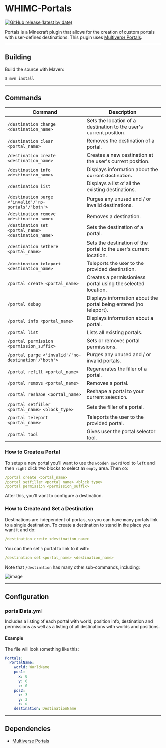 # WHIMC-Portals
[![GitHub release (latest by date)](https://img.shields.io/github/v/release/whimc/Portals?label=download&logo=github)](https://github.com/whimc/Portals/releases/latest)

Portals is a Minecraft plugin that allows for the creation of custom portals with user-defined destinations. This plugin uses [Multiverse Portals](https://dev.bukkit.org/projects/multiverse-portals).

---
## Building
Build the source with Maven:
```
$ mvn install
```

---
## Commands

| Command                                             | Description                                                        |
|-----------------------------------------------------|--------------------------------------------------------------------|
|`/destination change <destination_name>`             | Sets the location of a destination to the user's current position. |
|`/destination clear <portal_name>`                   | Removes the destination of a portal.                               |
|`/destination create <destination_name>`             | Creates a new destination at the user's current position.          |
|`/destination info <destination_name>`               | Displays information about the current destination.                |
|`/destination list`                                  | Displays a list of all the existing destinations.                  |
|`/destination purge <'invalid'/'no-portals'/'both'>` | Purges any unused and / or invalid destinations.                   |
|`/destination remove <destination_name>`             | Removes a destination.                                             |
|`/destination set <portal_name> <destination_name>`  | Sets the destination of a portal.                                  |
|`/destination sethere <portal_name>`                 | Sets the destination of the portal to the user's current location. |
|`/destination teleport <destination_name>`           | Teleports the user to the provided destination.                    |
|`/portal create <portal_name>`                       | Creates a permissionless portal using the selected location.       |
|`/portal debug`                                      | Displays information about the portal being entered (no teleport). |
|`/portal info <portal_name>`                         | Displays information about a portal.                               |
|`/portal list`                                       | Lists all existing portals.                                        |
|`/portal permission <permission_suffix>`             | Sets or removes portal permissions.                                |
|`/portal purge <'invalid'/'no-destination'/'both'>`  | Purges any unused and / or invalid portals.                        |
|`/portal refill <portal_name>`                       | Regenerates the filler of a portal.                                |
|`/portal remove <portal_name>`                       | Removes a portal.                                                  |
|`/portal reshape <portal_name>`                      | Reshape a portal to your current selection.                        |
|`/portal setfiller <portal_name> <block_type>`       | Sets the filler of a portal.                                       |
|`/portal teleport <portal_name>`                     | Teleports the user to the provided portal.                         |
|`/portal tool`                                       | Gives user the portal selector tool.                               |

### How to Create a Portal

To setup a new portal you'll want to use the `wooden sword` tool to `left` and then `right` click two blocks to select an ``empty`` area. Then do:

```yaml
/portal create <portal_name>
/portal setfiller <portal_name> <block_type>
/portal permission <permission_suffix>
````

After this, you'll want to configure a destination.

### How to Create and Set a Destination

Destinations are independent of portals, so you can have many portals link to a single destination. To create a destination to stand in the place you want it and do:

```yaml
/destination create <destination_name>
````

You can then set a portal to link to it with:

```yaml
/destination set <portal_name> <destination_name>
````

Note that `/destination` has many other sub-commands, including:

![image](https://user-images.githubusercontent.com/5846359/136828198-ab093daf-1b08-481e-a352-f391a269c497.png)

---
## Configuration

### portalData.yml

Includes a listing of each portal with world, position info, destination and permissions as well as a listing of all destinations with worlds and positions.

#### Example
The file will look something like this:
```yaml
Portals:
  PortalName:
    world: WorldName
    pos1:
      x: 0
      y: 0
      z: 0
    pos2:
      x: 3
      y: 3
      z: 0
    destination: DestinationName
```

---
## Dependencies
* [Multiverse Portals](https://dev.bukkit.org/projects/multiverse-portals)